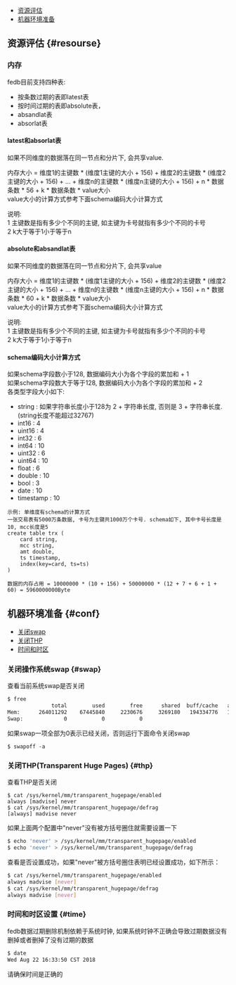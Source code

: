 * [资源评估](#resourse)
* [机器环境准备](#conf)

## 资源评估 {#resourse}

### 内存

fedb目前支持四种表: 
* 按条数过期的表即latest表
* 按时间过期的表即absolute表，
* absandlat表
* absorlat表  

#### latest和absorlat表

如果不同维度的数据落在同一节点和分片下, 会共享value.  

内存大小 = 维度1的主键数 \* (维度1主键的大小 + 156) + 维度2的主键数 \* (维度2主键的大小 + 156) + ... + 维度n的主键数 \* (维度n主键的大小 + 156) + n \* 数据条数 \* 56 + k \* 数据条数 \* value大小    
value大小的计算方式参考下面schema编码大小计算方式

说明:   
1 主键数是指有多少个不同的主键, 如主键为卡号就指有多少个不同的卡号  
2 k大于等于1小于等于n  

#### absolute和absandlat表

如果不同维度的数据落在同一节点和分片下, 会共享value  

内存大小 = 维度1的主键数 \* (维度1主键的大小 + 156) + 维度2的主键数 \* (维度2主键的大小 + 156) + ... + 维度n的主键数 \* (维度n主键的大小 + 156) + n \* 数据条数 \* 60 + k \* 数据条数 \* value大小    
value大小的计算方式参考下面schema编码大小计算方式

说明:   
1 主键数是指有多少个不同的主键, 如主键为卡号就指有多少个不同的卡号  
2 k大于等于1小于等于n

#### schema编码大小计算方式

如果schema字段数小于128, 数据编码大小为各个字段的累加和 + 1  
如果schema字段数大于等于128, 数据编码大小为各个字段的累加和 + 2  
各类型字段大小如下: 
  * string : 如果字符串长度小于128为 2 + 字符串长度, 否则是 3 + 字符串长度. (string长度不能超过32767)
  * int16 : 4
  * uint16 : 4
  * int32 : 6
  * int64 : 10
  * uint32 : 6
  * uint64 : 10
  * float : 6
  * double : 10
  * bool : 3
  * date : 10
  * timestamp : 10

```
示例: 单维度有schema的计算方式
一张交易表有5000万条数据, 卡号为主键共1000万个卡号. schema如下, 其中卡号长度是10, mcc长度是5
create table trx (
    card string,
    mcc string,
    amt double,
    ts timestamp,
    index(key=card, ts=ts)
)

数据的内存占用 = 10000000 * (10 + 156) + 50000000 * (12 + 7 + 6 + 1 + 60) = 5960000000Byte
```

## 机器环境准备 {#conf}

* [关闭swap](#swap)
* [关闭THP](#thp)
* [时间和时区](#time)

### 关闭操作系统swap {#swap}

查看当前系统swap是否关闭

```bash
$ free
              total        used        free      shared  buff/cache   available
Mem:      264011292    67445840     2230676     3269180   194334776   191204160
Swap:             0           0           0
```

如果swap一项全部为0表示已经关闭，否则运行下面命令关闭swap

```
$ swapoff -a
```

### 关闭THP(Transparent Huge Pages) {#thp}

查看THP是否关闭

```
$ cat /sys/kernel/mm/transparent_hugepage/enabled
always [madvise] never
$ cat /sys/kernel/mm/transparent_hugepage/defrag
[always] madvise never
```

如果上面两个配置中"never"没有被方括号圈住就需要设置一下

```bash
$ echo 'never' > /sys/kernel/mm/transparent_hugepage/enabled
$ echo 'never' > /sys/kernel/mm/transparent_hugepage/defrag
```

查看是否设置成功，如果"never"被方括号圈住表明已经设置成功，如下所示：

```bash
$ cat /sys/kernel/mm/transparent_hugepage/enabled
always madvise [never]
$ cat /sys/kernel/mm/transparent_hugepage/defrag
always madvise [never]
```

### 时间和时区设置 {#time}

fedb数据过期删除机制依赖于系统时钟, 如果系统时钟不正确会导致过期数据没有删掉或者删掉了没有过期的数据

```bash
$ date
Wed Aug 22 16:33:50 CST 2018
```
请确保时间是正确的

